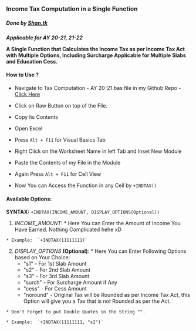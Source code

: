### Income Tax Computation in a Single Function
##### Done by [Shan.tk](https://github.com/tks18)

***Applicable for AY 20-21, 21-22***

**A Single Function that Calculates the Income Tax as per Income Tax Act with Multiple Options, Including Surcharge Applicable for Multiple Slabs and Education Cess.**

#### How to Use ?

  * Navigate to Tax Computation - AY 20-21.bas file in my Github Repo - [Click Here](https://github.com/tks18/tax-comp-vba/blob/main/AY%2020-21/Tax%20Computation%20-%20AY%2020-21.bas)

  * Click on Raw Button on top of the File.

  * Copy its Contents

  * Open Excel

  * Press `Alt + F11` for Visual Basics Tab

  * Right Click on the Worksheet Name in left Tab and Inset New Module

  * Paste the Contents of my File in the Module

  * Again Press `Alt + F11` for Cell View

  * Now You can Access the Function in any Cell by `+INDTAX()`

#### Available Options:

  **SYNTAX:**  `+INDTAX(INCOME_AMOUNT, DISPLAY_OPTIONS(Optional))`

  1. *INCOME_AMOUNT*:
    * Here You can Enter the Amount of Income You Have Earned. Nothing Complicated hehe xD

    * Example:  `+INDTAX(11111111)`


  2. *DISPLAY_OPTIONS* __(Optional)__:
    * Here You can Enter Following Options based on Your Choice:
      * "s1" - For 1st Slab Amount
      * "s2" - For 2nd Slab Amount
      * "s3" - For 3rd Slab Amount
      * "surch" - For Surcharge Amount if Any
      * "cess" - For Cess Amount
      * "noround" - Original Tax will be Rounded as per Income Tax Act, this Option will give you a Tax that is not Rounded as per the Act.

    * Don't Forget to put Double Quotes in the String "".
    
    * Example:  `+INDTAX(11111111, "s2")`
